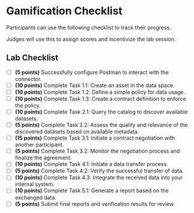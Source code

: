 # Gamification Checklist

Participants can use the following checklist to track their progress.

Judges will use this to assign scores and incentivize the lab session.

## Lab Checklist

- [ ] **(5 points)** Successfully configure Postman to interact with the connector.
- [ ] **(10 points)** Complete Task 1.1: Create an asset in the data space.
- [ ] **(10 points)** Complete Task 1.2: Define a simple policy for data usage.
- [ ] **(10 points)** Complete Task 1.3: Create a contract definition to enforce the policy.
- [ ] **(10 points)** Complete Task 2.1: Query the catalog to discover available datasets.
- [ ] **(5 points)** Complete Task 2.2: Assess the quality and relevance of the discovered datasets based on available metadata.
- [ ] **(15 points)** Complete Task 3.1: Initiate a contract negotiation with another participant.
- [ ] **(5 points)** Complete Task 3.2: Monitor the negotiation process and finalize the agreement.
- [ ] **(10 points)** Complete Task 4.1: Initiate a data transfer process.
- [ ] **(5 points)** Complete Task 4.2: Verify the successful transfer of data.
- [ ] **(10 points)** Complete Task 4.3: Integrate the received data into your internal system.
- [ ] **(10 points)** Complete Task 5.1: Generate a report based on the exchanged data.
- [ ] **(5 points)** Submit final reports and verification results for review.